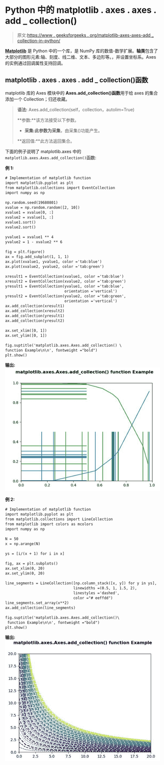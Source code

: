 # Python 中的 matplotlib . axes . axes . add _ collection()

> 原文:[https://www . geeksforgeeks . org/matplotlib-axes-axes-add _ collection-in-python/](https://www.geeksforgeeks.org/matplotlib-axes-axes-add_collection-in-python/)

**[Matplotlib](https://www.geeksforgeeks.org/python-introduction-matplotlib/)** 是 Python 中的一个库，是 NumPy 库的数值-数学扩展。**轴类**包含了大部分的图形元素:轴、刻度、线二维、文本、多边形等。，并设置坐标系。Axes 的实例通过回调属性支持回调。

## matplotlib . axes . axes . add _ collection()函数

matplotlib 库的 Axes 模块中的 **Axes.add_collection()函数**用于给 axes 的集合添加一个 Collection；归还收藏。

> **语法:** Axes.add_collection(self，collection，autolim=True)
> 
> **参数:**该方法接受以下参数。
> 
> *   **采集:**此参数为**采集**，由采集()功能产生。
> 
> **返回值:**此方法返回集合。

下面的例子说明了 matplotlib.axes 中的`matplotlib.axes.Axes.add_collection()`函数:

**例 1:**

```
# Implementation of matplotlib function
import matplotlib.pyplot as plt
from matplotlib.collections import EventCollection
import numpy as np

np.random.seed(19680801)
xvalue = np.random.random([2, 10])
xvalue1 = xvalue[0, :]
xvalue2 = xvalue[1, :]
xvalue1.sort()
xvalue2.sort()

yvalue1 = xvalue1 ** 4
yvalue2 = 1 - xvalue2 ** 6

fig = plt.figure()
ax = fig.add_subplot(1, 1, 1)
ax.plot(xvalue1, yvalue1, color ='tab:blue')
ax.plot(xvalue2, yvalue2, color ='tab:green')

xresult1 = EventCollection(xvalue1, color ='tab:blue')
xresult2 = EventCollection(xvalue2, color ='tab:green')
yresult1 = EventCollection(yvalue1, color ='tab:blue',
                           orientation ='vertical')
yresult2 = EventCollection(yvalue2, color ='tab:green',
                           orientation ='vertical')
ax.add_collection(xresult1)
ax.add_collection(xresult2)
ax.add_collection(yresult1)
ax.add_collection(yresult2)

ax.set_xlim([0, 1])
ax.set_ylim([0, 1])

fig.suptitle('matplotlib.axes.Axes.add_collection() \
function Example\n\n', fontweight ="bold")
plt.show()
```

**输出:**
![](img/a26d6bd2cafa08b904bfb85cffc91e85.png)

**例 2:**

```
# Implementation of matplotlib function
import matplotlib.pyplot as plt
from matplotlib.collections import LineCollection
from matplotlib import colors as mcolors
import numpy as np

N = 50
x = np.arange(N)

ys = [i/(x + 1) for i in x]

fig, ax = plt.subplots()
ax.set_xlim(0, 20)
ax.set_ylim(0, 20)

line_segments = LineCollection([np.column_stack([x, y]) for y in ys],
                               linewidths =(0.5, 1, 1.5, 2),
                               linestyles ='dashed', 
                               color ="# eeffdd")
line_segments.set_array(x**2)
ax.add_collection(line_segments)

fig.suptitle('matplotlib.axes.Axes.add_collection()\
 function Example\n\n', fontweight ="bold")
plt.show()
```

**输出:**
![](img/9718d13a42ecce8d02db8b79075e21b4.png)
